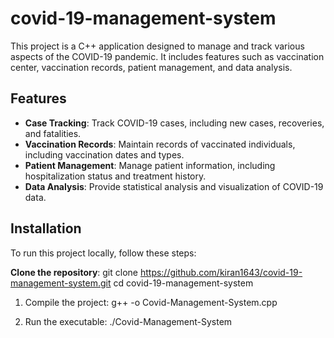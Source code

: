# covid-19-management-system

This project is a C++ application designed to manage and track various aspects of the COVID-19 pandemic. It includes features such as vaccination center, vaccination records, patient management, and data analysis.

## Features

- **Case Tracking**: Track COVID-19 cases, including new cases, recoveries, and fatalities.
- **Vaccination Records**: Maintain records of vaccinated individuals, including vaccination dates and types.
- **Patient Management**: Manage patient information, including hospitalization status and treatment history.
- **Data Analysis**: Provide statistical analysis and visualization of COVID-19 data.

## Installation

To run this project locally, follow these steps:

**Clone the repository**:
   git clone https://github.com/kiran1643/covid-19-management-system.git
   cd covid-19-management-system

1. Compile the project:
g++ -o Covid-Management-System.cpp

2. Run the executable:
   ./Covid-Management-System
